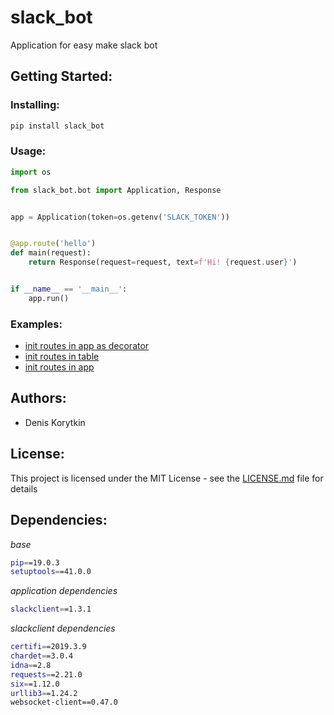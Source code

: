
# slack_bot
Application for easy make slack bot


## Getting Started:

### Installing:

```bash
pip install slack_bot
```

### Usage:

```python
import os

from slack_bot.bot import Application, Response


app = Application(token=os.getenv('SLACK_TOKEN'))


@app.route('hello')
def main(request):
    return Response(request=request, text=f'Hi! {request.user}')


if __name__ == '__main__':
    app.run()
```

### Examples:

 - [init routes in app as decorator](example/first_example.py) 
 - [init routes in table](example/second_example.py) 
 - [init routes in app](example/third_example.py) 

## Authors:

 - Denis Korytkin

## License:

This project is licensed under the MIT License - see the [LICENSE.md](LICENSE.md) file for details


## Dependencies:

*base*

```bash
pip==19.0.3
setuptools==41.0.0
```

*application dependencies*

```bash
slackclient==1.3.1
```

*slackclient dependencies*

```bash
certifi==2019.3.9
chardet==3.0.4
idna==2.8
requests==2.21.0
six==1.12.0
urllib3==1.24.2
websocket-client==0.47.0
```
